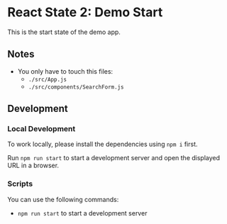 # React State 2: Demo Start

This is the start state of the demo app.

## Notes

- You only have to touch this files:
  - `./src/App.js`
  - `./src/components/SearchForm.js`

## Development

### Local Development

To work locally, please install the dependencies using `npm i` first.

Run `npm run start` to start a development server and open the displayed URL in a browser.

### Scripts

You can use the following commands:

- `npm run start` to start a development server
